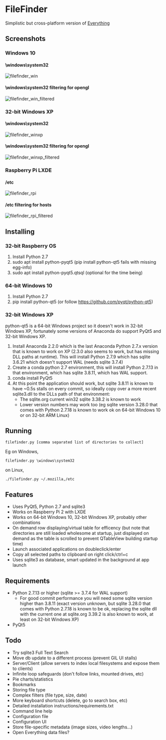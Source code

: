 # FileFinder

Simplistic but cross-platform version of [Everything](https://www.voidtools.com/)

## Screenshots


### Windows 10

#### \windows\system32
![filefinder_win](https://user-images.githubusercontent.com/6446344/173169083-8a026da3-91a8-4024-a697-690355fbd3a6.jpg)

#### \windows\system32 filtering for opengl
![filefinder_win_filtered](https://user-images.githubusercontent.com/6446344/173169086-369313af-d51d-4ffc-be99-fb7b183ad20a.jpg)

### 32-bit Windows XP

#### \windows\system32

![filefinder_winxp](https://user-images.githubusercontent.com/6446344/185817910-d63c645d-09de-41e6-bb5d-d760d213d583.png)

#### \windows\system32 filtering for opengl

![filefinder_winxp_filtered](https://user-images.githubusercontent.com/6446344/185817968-86a7c174-bbdd-43d8-8708-4aa7bd530964.png)


### Raspberry Pi LXDE 

#### /etc
![filefinder_rpi](https://user-images.githubusercontent.com/6446344/173169085-efcf3761-d481-43a4-bad4-93387737d468.jpg)

#### /etc filtering for hosts
![filefinder_rpi_filtered](https://user-images.githubusercontent.com/6446344/173169084-8eedf7ea-7673-4ca1-8d0e-80257d043f3c.jpg)

## Installing

### 32-bit Raspberry OS

1. Install Python 2.7
1. sudo apt install python-pyqt5 (pip install python-qt5 fails with missing egg-info)
1. sudo apt install python-pyqt5.qtsql (optional for the time being)

### 64-bit Windows 10

1. Install Python 2.7
1. pip install python-qt5 (or follow https://github.com/pyqt/python-qt5)

### 32-bit Windows XP

python-qt5 is a 64-bit Windows project so it doesn't work in 32-bit Windows XP,
fortunately some versions of Anaconda do support PyQt5 and 32-bit Windows XP.

1. Install Anaconda 2.2.0 which is the last Anaconda Python 2.7.x version that
   is known to work on XP (2.3.0 also seems to work, but has missing DLL paths
   at runtime). This will install Python 2.7.9 which has sqlite 3.6.21 which
   doesn't support WAL (needs sqlite 3.7.4)
1. Create a conda python 2.7 environment, this will install Python 2.7.13 in
   that environment, which has sqlite 3.8.11, which has WAL support.
1. conda install PyQt5
1. At this point the application should work, but sqlite 3.8.11 is known to have
   ~0.5s stalls on every commit, so ideally copy over a more recent sqlite3.dll
   to the DLLs path of that environment:
   - The sqlite.org current win32 sqlite 3.38.2 is known to work
   - Lower version numbers may work too (eg sqlite version 3.28.0 that comes with
     Python 2.7.18 is known to work ok on 64-bit Windows 10 or on 32-bit ARM
     Linux)
   

## Running

    filefinder.py [comma separated list of directories to collect]

Eg on Windows, 
    
    filefinder.py \windows\system32

on Linux, 
    
    ./filefinder.py ~/.mozilla,/etc


## Features
- Uses PyQt5, Python 2.7 and sqlite3
- Works on Raspberry Pi 2 with LXDE
- Works on 64-bit Windows 10, 32-bit Windows XP, probably other combinations
- On demand row displaying/virtual table for efficency (but note that
  directories are still loaded wholesome at startup, just displayed on demand as
  the table is scrolled to prevent QTableView building startup time)
- Launch associated applications on doubleclick/enter
- Copy all selected paths to clipboard on right click/ctrl+c
- Uses sqlite3 as database, smart updated in the background at app launch

## Requirements
- Python 2.7.13 or higher (sqlite >= 3.7.4 for WAL support)
    - For good commit performance you will need some sqlite version higher than
      3.8.11 (exact version unknown, but sqlite 3.28.0 that comes with Python
      2.7.18 is known to be ok, replacing the sqlite dll with the current one at
      sqlite.org 3.39.2 is also known to work, at least on 32-bit Windows XP)
- PyQt5 

## Todo
- Try sqlite3 Full Text Search
- Move db update to a different process (prevent GIL UI stalls)
- Server/Client (allow servers to index local filesystems and expose them
  to clients)
- Infinite loop safeguards (don't follow links, mounted drives, etc)
- Pie charts/statistics
- Bookmarks
- Storing file type
- Complex filters (file type, size, date)
- More keyboard shortcuts (delete, go to search box, etc)
- Detailed installation instructions/requirements.txt
- Command line help
- Configuration file
- Configuration UI
- Store file-specific metadata (image sizes, video lengths...)
- Open Everything data files?